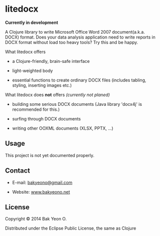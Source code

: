 # litedocx

**Currently in development**

A Clojure library to write Microsoft Office Word 2007 document(a.k.a. DOCX) format. Does your data analysis application need to write reports in DOCX format without load too heavy tools? Try this and be happy.

What litedocx offers

- a Clojure-friendly, brain-safe interface

- light-weighted body

- essential functions to create ordinary DOCX files (includes tabling, styling, inserting images etc.)

What litedocx does **not** offers *(currently not planed)*

- building some serious DOCX documents (Java library 'docx4j' is recommended for this.)

- surfing through DOCX documents

- writing other OOXML documents (XLSX, PPTX, ...)

## Usage

This project is not yet documented properly.

## Contact

- E-mail: bakyeono@gmail.com

- Website: www.bakyeono.net

## License

Copyright © 2014 Bak Yeon O.

Distributed under the Eclipse Public License, the same as Clojure

